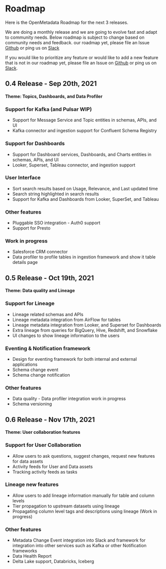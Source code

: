 # Roadmap

Here is the OpenMetadata Roadmap for the next 3 releases.

We are doing a monthly release and we are going to evolve fast and adapt to community needs. Below roadmap is subject to change based on community needs and feedback. our roadmap yet, please file an Issue [Github](https://github.com/open-metadata/OpenMetadata/issues) or ping us on [Slack](https://slack.open-metadata.org/)

If you would like to prioritize any feature or would like to add a new feature that is not in our roadmap yet, please file an Issue on [Github](https://github.com/open-metadata/OpenMetadata/issues) or ping us on [Slack](https://slack.open-metadata.org).

## 0.4 Release - Sep 20th, 2021

#### Theme:  Topics, Dashboards, and Data Profiler

### Support for Kafka \(and Pulsar WIP\)

* Support for Message Service and Topic entities in schemas, APIs, and UI
* Kafka connector and ingestion support for Confluent Schema Registry

### Support for Dashboards

* Support for Dashboard services, Dashboards, and Charts entities in schemas, APIs, and UI
* Looker, Superset, Tableau connector, and ingestion support

### User Interface

* Sort search results based on Usage, Relevance, and Last updated time
* Search string highlighted in search results
* Support for Kafka and Dashboards from Looker, SuperSet, and Tableau 

### Other features

* Pluggable SSO integration - Auth0 support
* Support for Presto

### Work in progress

* Salesforce CRM connector
* Data profiler to profile tables in ingestion framework and show it table details page

## 0.5 Release - Oct 19th, 2021

#### Theme: Data quality and Lineage

### Support for Lineage

* Lineage related schemas and APIs
* Lineage metadata integration from AirFlow for tables
* Lineage metadata  integration from Looker, and Superset for Dashboards
* Extra lineage from queries for BigQuery, Hive, Redshift, and Snowflake
* UI changes to show lineage information to the users

### Eventing & Notification framework

* Design for eventing framework for both internal and external applications
* Schema change event
* Schema change notification

### Other features

* Data quality - Data profiler integration work in progress
* Schema versioning

## 0.6 Release - Nov 17th, 2021

#### Theme: User collaboration features

### Support for User Collaboration

* Allow users to ask questions, suggest changes, request new features for data assets
* Activity feeds for User and Data assets
* Tracking activity feeds as tasks

### Lineage new features

* Allow users to add lineage information manually for table and column levels
* Tier propagation to upstream datasets using lineage
* Propagating column level tags and descriptions using lineage \(Work in progress\)

### Other features

* Metadata Change Event integration into Slack and framework for integration into other services such as Kafka or other Notification frameworks
* Data Health Report
* Delta Lake support,  Databricks, Iceberg

